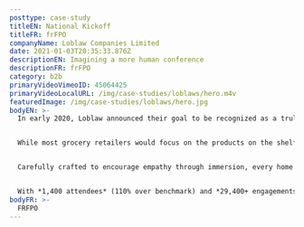 ```yaml
---
posttype: case-study
titleEN: National Kickoff
titleFR: frFPO
companyName: Loblaw Companies Limited
date: 2021-01-03T20:35:33.876Z
descriptionEN: Imagining a more human conference
descriptionFR: frFPO
category: b2b
primaryVideoVimeoID: 45064425
primaryVideoLocalURL: /img/case-studies/loblaws/hero.m4v
featuredImage: /img/case-studies/loblaws/hero.jpg
bodyEN: >-
  In early 2020, Loblaw announced their goal to be recognized as a truly customer-centric business, engaging Mosaic to launch this monumental shift at their National Kick Off – a biennial conference that unites store managers from coast to coast for 3 days of team building, leadership, innovation and company vision.


  While most grocery retailers would focus on the products on the shelf, we instead focused on the people who shop them, reimagining the conference from the ground up. In just 3 days, we built a quintessential small town and invited Loblaw employees to walk a day in their customers’ shoes, literally.


  Carefully crafted to encourage empathy through immersion, every home and experience was designed to represent real people—different family units, income levels, backgrounds and of course, different challenges.


  With *1,400 attendees* (110% over benchmark) and *29,400+ engagements* (163% over benchmark), our experience resonated. *Internal feedback was extremely positive with 96% rating* it a 4+ out of 5. In total, employees walked *880,000+ steps in someone else’s shoes.*
bodyFR: >-
  FRFPO
---
```

